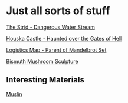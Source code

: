 # Just all sorts of stuff

[The Strid - Dangerous Water Stream](https://www.google.com/search?hl=en&sxsrf=ALeKk01SLL7RKj1D07Q_s_O8ceF73o_zVA%3A1609382077791&ei=vTjtX632L-SC4t4P1aW8gAo&q=the+strid&oq=the+strid&gs_lcp=CgZwc3ktYWIQAzIHCCMQyQMQJzIFCC4QsQMyAgguMggILhDHARCvATICCAAyAggAMgIILjICCAAyAgguMgIIADoECAAQRzoECCMQJzoFCAAQkQI6BAguEEM6BAgAEEM6CAgAELEDEIMBOgUIABCxAzoICAAQyQMQkQI6CAguELEDEIMBOggIABCxAxDJAzoICC4QxwEQowI6CwguELEDEIMBEMkDOg4ILhCxAxCDARDHARCvAVD_wwxYxcsMYITNDGgAcAR4AYABtQKIAeINkgEHMC43LjEuMZgBAKABAaoBB2d3cy13aXrIAQjAAQE&sclient=psy-ab&ved=0ahUKEwjtyLe4l_ftAhVkgdgFHdUSD6AQ4dUDCAw&uact=5)

[Houska Castle - Haunted over the Gates of Hell](https://en.wikipedia.org/wiki/Houska_Castle)

[Logistics Map - Parent of Mandelbrot Set](https://en.wikipedia.org/wiki/Logistic_map)

[Bismuth Mushroom Sculpture](https://www.thebismuthsmith.com/product/large-mushroom/)

## Interesting Materials

[Muslin](https://en.wikipedia.org/wiki/Muslin)